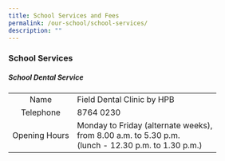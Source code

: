 ```yaml
---
title: School Services and Fees
permalink: /our-school/school-services/
description: ""
---
```

### School Services
##### School Dental Service

| | | 
|:---:|:---| 
|Name|Field Dental Clinic by HPB|
| Telephone | 8764 0230 |
| Opening Hours | Monday to Friday (alternate weeks), <br>from 8.00 a.m. to 5.30 p.m. <br>(lunch - 12.30 p.m. to 1.30 p.m.) |